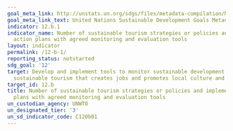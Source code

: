 ```yaml
---
goal_meta_link: http://unstats.un.org/sdgs/files/metadata-compilation/Metadata-Goal-12.pdf
goal_meta_link_text: United Nations Sustainable Development Goals Metadata (pdf 782kB)
indicator: 12.b.1
indicator_name: Number of sustainable tourism strategies or policies and implemented
  action plans with agreed monitoring and evaluation tools
layout: indicator
permalink: /12-b-1/
reporting_status: notstarted
sdg_goal: '12'
target: Develop and implement tools to monitor sustainable development impacts for
  sustainable tourism that creates jobs and promotes local culture and products
target_id: 12.b
title: Number of sustainable tourism strategies or policies and implemented action
  plans with agreed monitoring and evaluation tools
un_custodian_agency: UNWTO
un_designated_tier: '3'
un_sd_indicator_code: C120b01
---
```

